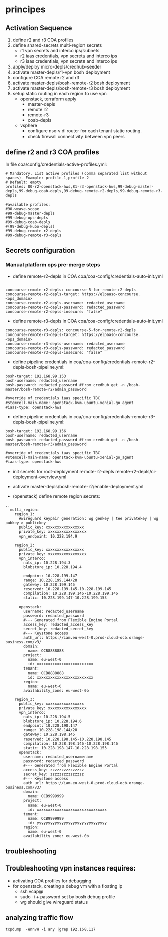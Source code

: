 # principes

## Activation Sequence 
  1. define r2 and r3 COA profiles
  2. define shared-secrets multi-region secrets
      - r1 vpn secrets and interco ips/subnets
      - r2 iaas credentials, vpn secrets and interco ips 
      - r3 iaas credentials, vpn secrets and interco ips
  3. apply/deploy micro-depls/credhub-seeder
  4. activate master-depls/r1-vpn bosh deployment
  5. configure COA remote r2 and r3
  6. activate master-depls/bosh-remote-r2 bosh deployment
  7. activate master-depls/bosh-remote-r3 bosh deployment
  8. setup static routing in each region to use vpn
      - openstack, terraform apply
        - master-depls
        - remote r2
        - remote-r3
        - coab-depls
      - vsphere
        - configure nsx-v dl router for each tenant static routing.
        - check firewall connectivity between vpn peers

## define r2 and r3 COA profiles
In file coa/config/credentials-active-profiles.yml:

```
# Mandatory. List active profiles (comma separated list without spaces)- Example: profile-1,profile-2 
# Default: empty 
profiles: 80-r2-openstack-hws,81-r3-openstack-hws,99-debug-master-depls,99-debug-coab-depls,99-debug-remote-r2-depls,99-debug-remote-r3-depls

#available profiles:
#90-weave-scope
#99-debug-master-depls
#99-debug-ops-depls
#99-debug-coab-depls
#(99-debug-kubo-depls)
#99-debug-remote-r2-depls
#99-debug-remote-r3-depls

```

## Secrets configuration

### Manual platform ops pre-merge steps
- define remote-r2-depls in COA coa/coa-config/credentials-auto-init.yml

```

concourse-remote-r2-depls: concourse-5-for-remote-r2-depls
concourse-remote-r2-depls-target: https://elpaaso-concourse.<ops_domain>
concourse-remote-r2-depls-username: redacted_username
concourse-remote-r2-depls-password: redacted_password
concourse-remote-r2-depls-insecure: "false"

```

- define remote-r3-depls in COA coa/coa-config/credentials-auto-init.yml
```
concourse-remote-r3-depls: concourse-5-for-remote-r2-depls
concourse-remote-r3-depls-target: https://elpaaso-concourse.<ops_domain>
concourse-remote-r3-depls-username: redacted_username
concourse-remote-r3-depls-password: redacted_password
concourse-remote-r3-depls-insecure: "false"
```

- define pipeline credentials in coa/coa-config/credentials-remote-r2-depls-bosh-pipeline.yml:
```
bosh-target: 192.168.99.153
bosh-username: redacted_username
bosh-password: redacted_password #from credhub get -n /bosh-master/bosh-remote-r2/admin_password

#override of credentials iaas specific TBC
#stemcell-main-name: openstack-kvm-ubuntu-xenial-go_agent
#iaas-type: openstack-hws
```

- define pipeline credentials in coa/coa-config/credentials-remote-r3-depls-bosh-pipeline.yml:
```
bosh-target: 192.168.99.156
bosh-username: redacted_username
bosh-password: redacted_password #from credhub get -n /bosh-master/bosh-remote-r3/admin_password

#override of credentials iaas specific TBC
#stemcell-main-name: openstack-kvm-ubuntu-xenial-go_agent
#iaas-type: openstack-hws
```

- init secrets for root-deployment remote-r2-depls remote-r2-depls/ci-deployment-overview.yml

- activate master-depls/bosh-remote-r2/enable-deployment.yml

- (openstack) define remote region secrets:

```
..
  multi_region:
    region_1:
      #wireguard keypair generation: wg genkey | tee privatekey | wg pubkey > publickey
      public_key: xxxxxxxxxxxxxxxxx
      private_key: xxxxxxxxxxxxxxxxx
      vpn_endpoint: 10.228.194.9

    region_2:
      public_key: xxxxxxxxxxxxxxxxx
      private_key: xxxxxxxxxxxxxxxxx
      vpn_interco:
        nats_ip: 10.228.194.3
        blobstore_ip: 10.228.194.4
        
        endpoint: 10.228.199.147
        range: 10.228.199.144/28
        gateway: 10.228.199.145
        reserved: 10.228.199.145-10.228.199.145
        compilation: 10.228.199.146-10.228.199.146
        static: 10.228.199.147-10.228.199.153

      openstack:
        username: redacted_username
        password: redacted_password
        #--- Generated from Flexible Engine Portal
        access_key: redacted_access_key
        secret_key: redacted_secret_key
        #--- Keystone access
        auth_url: https://iam.eu-west-0.prod-cloud-ocb.orange-business.com/v3/
        domain:
          name: OCB8888888
        project:
          name: eu-west-0
          id: xxxxxxxxxxxxxxxxxxxxxxxxx
        tenant:
          name: OCB8888888
          id: xxxxxxxxxxxxxxxxxxxxxxxxx
        region:
          name: eu-west-0
        availability_zone: eu-west-0b

    region_3:
      public_key: xxxxxxxxxxxxxxxxx
      private_key: xxxxxxxxxxxxxxxxx
      vpn_interco:
        nats_ip: 10.228.194.5
        blobstore_ip: 10.228.194.6
        endpoint: 10.228.198.147
        range: 10.228.198.144/28
        gateway: 10.228.198.145
        reserved: 10.228.198.145-10.228.198.145
        compilation: 10.228.198.146-10.228.198.146
        static: 10.228.198.147-10.228.198.153
      openstack:
        username: redacted_usernamename
        password: redacted_password
        #--- Generated from Flexible Engine Portal
        access_key: zzzzzzzzzzzzzzz
        secret_key: zzzzzzzzzzzzzzz
        #--- Keystone access
        auth_url: https://iam.eu-west-0.prod-cloud-ocb.orange-business.com/v3/
        domain:
          name: OCB9999999
        project:
          name: eu-west-0
          id: xxxxxxxxxxxxxxxxxxxxxxxxxxxxxxx
        tenant:
          name: OCB9999999
          id: yyyyyyyyyyyyyyyyyyyyyyyyyyyyyyy
        region:
          name: eu-west-0
        availability_zone: eu-west-0b
```

## troubleshooting

## Troubleshooting vpn instances requires:
- activating COA profiles for debugging
- for openstack, creating a debug vm with a floating ip
  - ssh vcap@<vpn ip>
  - sudo -i + password set by bosh debug profile
  - wg should give wireguard status


## analyzing traffic flow

```
tcpdump  -ennvH -i any |grep 192.168.117
```


